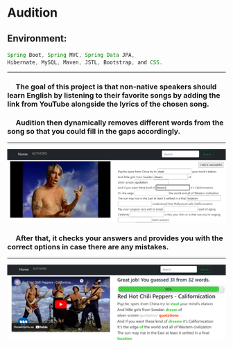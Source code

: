 # Audition
## Environment: 
```java
Spring Boot, Spring MVC, Spring Data JPA,
Hibernate, MySQL, Maven, JSTL, Bootstrap, and CSS.
```
___
### &nbsp;&nbsp;&nbsp;&nbsp;&nbsp;The goal of this project is that non-native speakers should **learn English** by listening to their favorite songs by adding the link from YouTube alongside the lyrics of the chosen song.

### &nbsp;&nbsp;&nbsp;&nbsp;&nbsp;**Audition** then dynamically removes different words from the song so that you could fill in the gaps accordingly. 
___
![Image1](images/Audition%201.png)

### &nbsp;&nbsp;&nbsp;&nbsp;&nbsp;After that, it checks your answers and provides you with the correct options in case there are any mistakes.
___
![Image1](images/Audition%202.png)


